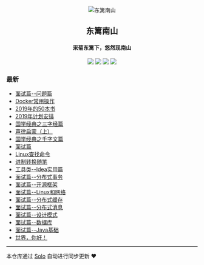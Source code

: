 <p align="center"><img alt="东篱南山" src="https://static.b3log.org/images/brand/solo-32.png"></p><h2 align="center">
东篱南山
</h2>

<h4 align="center">采菊东篱下，悠然现南山</h4>
<p align="center"><a title="东篱南山" target="_blank" href="https://github.com/zc1249274251/solo-blog"><img src="https://img.shields.io/github/last-commit/zc1249274251/solo-blog.svg?style=flat-square&color=FF9900"></a>
<a title="GitHub repo size in bytes" target="_blank" href="https://github.com/zc1249274251/solo-blog"><img src="https://img.shields.io/github/repo-size/zc1249274251/solo-blog.svg?style=flat-square"></a>
<a title="Solo Version" target="_blank" href="https://github.com/b3log/solo/releases"><img src="https://img.shields.io/badge/solo-3.6.6-f1e05a.svg?style=flat-square&color=blueviolet"></a>
<a title="Hits" target="_blank" href="https://github.com/b3log/hits"><img src="https://hits.b3log.org/zc1249274251/solo-blog.svg"></a></p>

### 最新

* [面试篇--问题篇](https://www.fanyueba.com/articles/2019/10/31/1572515995690.html)
* [Docker常用操作](https://www.fanyueba.com/articles/2019/10/26/1572061889977.html)
* [2019年的50本书](https://www.fanyueba.com/articles/2019/10/22/1571707059161.html)
* [2019年计划安排](https://www.fanyueba.com/articles/2019/10/22/1571704571318.html)
* [国学经典之三字经篇](https://www.fanyueba.com/articles/2019/10/22/1571703429102.html)
* [声律启蒙（上）](https://www.fanyueba.com/articles/2019/10/22/1571703056272.html)
* [国学经典之千字文篇](https://www.fanyueba.com/articles/2019/10/22/1571702523129.html)
* [面试篇](https://www.fanyueba.com/articles/2019/09/26/1569474286445.html)
* [Linux查找命令](https://www.fanyueba.com/articles/2019/09/26/1569474023780.html)
* [进制转换随笔](https://www.fanyueba.com/articles/2019/09/26/1569473708751.html)
* [工具类--Idea实用篇](https://www.fanyueba.com/articles/2019/09/26/1569473140719.html)
* [面试篇--分布式事务](https://www.fanyueba.com/articles/2019/09/26/1569471380695.html)
* [面试篇--开源框架](https://www.fanyueba.com/articles/2019/09/26/1569471327290.html)
* [面试篇--Linux和网络](https://www.fanyueba.com/articles/2019/09/26/1569471173915.html)
* [面试篇--分布式缓存](https://www.fanyueba.com/articles/2019/09/26/1569471036786.html)
* [面试篇--分布式消息](https://www.fanyueba.com/articles/2019/09/26/1569470895320.html)
* [面试篇--设计模式](https://www.fanyueba.com/articles/2019/09/26/1569470819589.html)
* [面试篇--数据库](https://www.fanyueba.com/articles/2019/09/26/1569470612719.html)
* [面试篇--Java基础](https://www.fanyueba.com/articles/2019/09/25/1569413681606.html)
* [世界，你好！](https://www.fanyueba.com/hello-solo)



---

本仓库通过 [Solo](https://github.com/b3log/solo) 自动进行同步更新 ❤️ 